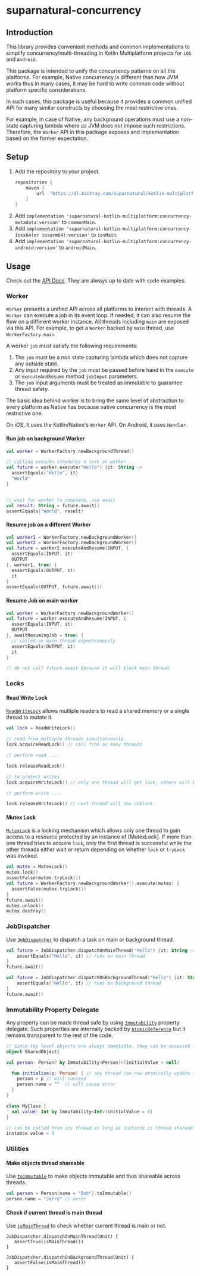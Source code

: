 # suparnatural-concurrency

## Introduction
This library provides convenient methods and common implementations to simplify
concurrency/multi-threading in Kotlin Multiplatform projects for `iOS` and `Android`.

This package is intended to unify the concurrency patterns on all the platforms.
For example, Native concurrency is different than how JVM works thus in many
cases, it may be hard to write common code without platform specific considerations.

In such cases, this package is useful because it provides a common unified API
for many similar constructs by choosing the most restrictive ones.

For example, in case of Native, any background operations must use a non-state
capturing lambda where as JVM does not impose such restrictions. Therefore,
the `Worker` API in this package exposes and implementation based on the former expectation.

## Setup

1. Add the repository to your project.
    ``` groovy
    repositories {
        maven {
            url  "https://dl.bintray.com/suparnatural/kotlin-multiplatform"
        }
    }
    ```
2. Add `implementation 'suparnatural-kotlin-multiplatform:concurrency-metadata:version'` to `commonMain`.
3. Add `implementation 'suparnatural-kotlin-multiplatform:concurrency-iosx64(or iosarm64):version'` to `iosMain`.
4. Add `implementation 'suparnatural-kotlin-multiplatform:concurrency-android:version'` to `androidMain`.


## Usage

Check out the [API Docs](https://suparngp.github.io/kotlin-multiplatform-projects/concurrency/docs/suparnatural-concurrency/index.html).
They are always up to date with code examples.

### Worker

`Worker` presents a unified API across all platforms to interact with threads.
A `Worker` can execute a job in its event loop. If needed, it can also resume the
flow on a different worker instance. All threads including `main` are exposed
via this API. For example, to get a `Worker` backed by `main` thread, use
`WorkerFactory.main`.

A worker `job` must satisfy the following requirements:
1. The `job` must be a non state capturing lambda which does not capture any outside state.
2. Any input required by the `job` must be passed before hand in the `execute` or `executeAndResume` method
`jobInput` parameters.
3. The `job` input arguments must be treated as immutable to guarantee thread safety.

The basic idea behind worker is to bring the same level of abstraction to every platform as Native has
because native concurrency is the most restrictive one.

On iOS, it uses the Kotlin/Native's `Worker` API.
On Android, it uses `Handler`.

#### Run job on background Worker

```kotlin
val worker = WorkerFactory.newBackgroundThread()

// calling execute schedules a task on worker
val future = worker.execute("Hello") {it: String ->
  assertEquals("Hello", it)
  "World"
}


// wait for worker to complete, use await
val result: String = future.await()
assertEquals("World", result)
```

#### Resume job on a different Worker

```kotlin
val worker1 = WorkerFactory.newBackgroundWorker()
val worker2 = WorkerFactory.newBackgroundWorker()
val future = worker2.executeAndResume(INPUT, {
  assertEquals(INPUT, it)
  OUTPUT
}, worker1, true) {
  assertEquals(OUTPUT, it)
  it
}
assertEquals(OUTPUT, future.await())
```

#### Resume Job on main worker

```kotlin
val worker = WorkerFactory.newBackgroundWorker()
val future = worker.executeAndResume(INPUT, {
  assertEquals(INPUT, it)
  OUTPUT
}, awaitResumingJob = true) {
  // called on main thread asynchronously
  assertEquals(OUTPUT, it)
  it
}

// do not call future.await because it will block main thread.
```

### Locks


#### Read Write Lock
[`ReadWriteLock`](https://suparngp.github.io/kotlin-multiplatform-projects/concurrency/docs/suparnatural-concurrency/com.suparnatural.core.concurrency/-read-write-lock/index.html) allows multiple readers to read a shared memory or a single thread to mutate it.

```kotlin
val lock = ReadWriteLock()

// read from multiple threads simultaneously.
lock.acquireReadLock() // call from as many threads

// perform read ....

lock.releaseReadLock()

// to protect writes
lock.acquireWriteLock() // only one thread will get lock, others will be blocked.

// perform write ....

lock.releaseWriteLock() // next thread will now unblock.
```

#### Mutex Lock

[`MutexLock`](https://suparngp.github.io/kotlin-multiplatform-projects/concurrency/docs/concurrency/com.suparnatural.core.concurrency/-mutex/index.html) is a locking mechanism which allows only one thread to gain access to a resource protected by an instance of [MutexLock]. If more than one thread tries to acquire `lock`, only the first thread is successful while the other threads either wait or return depending on whether `lock` or `tryLock` was invoked.

```kotlin
val mutex = MutexLock()
mutex.lock()
assertFalse(mutex.tryLock())
val future = WorkerFactory.newBackgroundWorker().execute(mutex) {
  assertFalse(mutex.tryLock())
}
future.await()
mutex.unlock()
mutex.destroy()
```

### JobDispatcher
Use [`JobDispatcher`](https://suparngp.github.io/kotlin-multiplatform-projects/concurrency/docs/suparnatural-concurrency/com.suparnatural.core.concurrency/-job-dispatcher/index.html) to dispatch a task on main or background thread.

```kotlin
val future = JobDispatcher.dispatchOnMainThread("Hello") {it: String ->
    assertEquals("Hello", it) // runs on main thread
}
future.await()

val future = JobDispatcher.dispatchOnBackgroundThread("Hello") {it: String ->
    assertEquals("Hello", it) // runs on background thread
}
future.await()
```

### Immutability Property Delegate
Any property can be made thread safe by using [`Immutability`](https://suparngp.github.io/kotlin-multiplatform-projects/concurrency/docs/suparnatural-concurrency/com.suparnatural.core.concurrency/-immutability/index.html) property delegate.
Such properties are internally backed by [`AtomicReference`](https://suparngp.github.io/kotlin-multiplatform-projects/concurrency/docs/suparnatural-concurrency/com.suparnatural.core.concurrency/-atomic-reference/index.html) but it remains transparent to the rest of the code.

```kotlin
// Since top level objects are always immutable, they can be accessed from any thread.
object SharedObject{

val person: Person? by Immutability<Person?>(initialValue = null)

  fun initialize(p: Person) { // any thread can now atomically update the person property.
    person = p // will succeed
    person.name = ""  // will cause error
  }
}

class MyClass {
  val value: Int by Immutability<Int>(initialValue = 0)
}

// can be called from any thread as long as instance is thread shareable.
instance.value = 3
```

### Utilities

#### Make objects thread shareable

Use [`toImmutable`](https://suparngp.github.io/kotlin-multiplatform-projects/concurrency/docs/suparnatural-concurrency/com.suparnatural.core.concurrency/to-immutable.html) to make objects immutable and thus shareable across threads.

```kotlin
val person = Person(name = "Bob").toImmutable()
person.name = "Jerry" // error
```

#### Check if current thread is main thread

Use [`isMainThread`]() to check whether current thread is main or not.

```
JobDispatcher.dispatchOnMainThread(Unit) {
   assertTrue(isMainThread())
}

JobDispatcher.dispatchOnBackgroundThread(Unit) {
   assertFalse(isMainThread())
}
```
